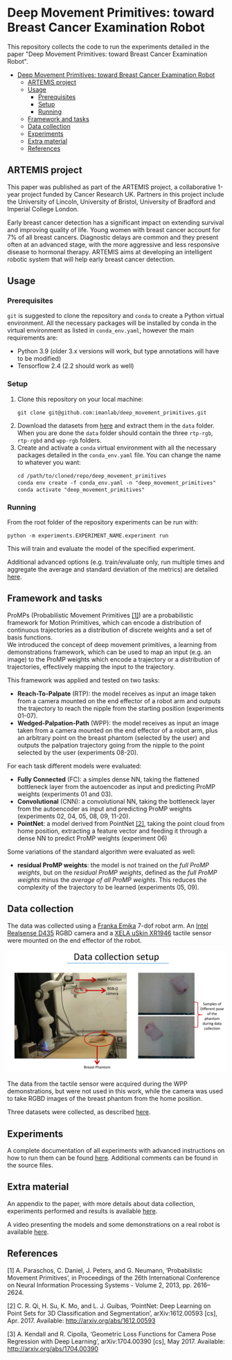 # Deep Movement Primitives: toward Breast Cancer Examination Robot

This repository collects the code to run the experiments detailed in the paper "Deep Movement Primitives: toward Breast Cancer Examination Robot".

- [Deep Movement Primitives: toward Breast Cancer Examination Robot](#deep-movement-primitives-toward-breast-cancer-examination-robot)
  - [ARTEMIS project](#artemis-project)
  - [Usage](#usage)
    - [Prerequisites](#prerequisites)
    - [Setup](#setup)
    - [Running](#running)
  - [Framework and tasks](#framework-and-tasks)
  - [Data collection](#data-collection)
  - [Experiments](#experiments)
  - [Extra material](#extra-material)
  - [References](#references)

## ARTEMIS project

This paper was published as part of the ARTEMIS project, a collaborative 1-year project funded by Cancer Research UK. Partners in this project include the University of Lincoln, University of Bristol, University of Bradford and Imperial College London.

Early breast cancer detection has a significant impact on extending survival and improving quality of life. Young women with breast cancer account for 7% of all breast cancers. Diagnostic delays are common and they present often at an advanced stage, with the more aggressive and less responsive disease to hormonal therapy. ARTEMIS aims at developing an intelligent robotic system that will help early breast cancer detection.

## Usage

### Prerequisites

`git` is suggested to clone the repository and `conda` to create a Python virtual environment. All the necessary packages will be installed by conda in the virtual environment as listed in `conda_env.yaml`, however the main requirements are:

- Python 3.9 (older 3.x versions will work, but type annotations will have to be modified)
- Tensorflow 2.4 (2.2 should work as well)

### Setup

1. Clone this repository on your local machine:
   ```
   git clone git@github.com:imanlab/deep_movement_primitives.git
   ```
2. Download the datasets from [here](https://drive.google.com/drive/folders/1sSwIe5eejJDgYfWnbR3Qry-3qiGrWDWF?usp=sharing) and extract them in the `data` folder. When you are done the `data` folder should contain the three `rtp-rgb`, `rtp-rgbd` and `wpp-rgb` folders. 
3. Create and activate a `conda` virtual environment with all the necessary packages detailed in the `conda_env.yaml` file. You can change the name to whatever you want:
   ```
   cd /path/to/cloned/repo/deep_movement_primitives
   conda env create -f conda_env.yaml -n "deep_movement_primitives"
   conda activate "deep_movement_primitives"
   ```

### Running

From the root folder of the repository experiments can be run with:

```
python -m experiments.EXPERIMENT_NAME.experiment run
```

This will train and evaluate the model of the specified experiment.

Additional advanced options (e.g. train/evaluate only, run multiple times and aggregate the average and standard deviation of the metrics) are detailed [here](docs/experiments.md).

## Framework and tasks

ProMPs (Probabilistic Movement Primitives [[1]](#ref-1)) are a probabilistic framework for Motion Primitives, which can encode a distribution of continuous trajectories as a distribution of discrete weights and a set of basis functions.  
We introduced the concept of deep movement primitives, a learning from demonstrations framework, which can be used to map an input (e.g. an image) to the ProMP weights which encode a trajectory or a distribution of trajectories, effectively mapping the input to the trajectory.

This framework was applied and tested on two tasks:

- **Reach-To-Palpate** (RTP): the model receives as input an image taken from a camera mounted on the end effector of a robot arm and outputs the trajectory to reach the nipple from the starting position (experiments 01-07).
- **Wedged-Palpation-Path** (WPP): the model receives as input an image taken from a camera mounted on the end effector of a robot arm, plus an arbitrary point on the breast phantom (selected by the user) and outputs the palpation trajectory going from the nipple to the point selected by the user (experiments 08-20).

For each task different models were evaluated:

 - **Fully Connected** (FC): a simples dense NN, taking the flattened bottleneck layer from the autoencoder as input and predicting ProMP weights (experiments 01 and 03).
 - **Convolutional** (CNN): a convolutional NN, taking the bottleneck layer from the autoencoder as input and predicting ProMP weights (experiments 02, 04, 05, 08, 09, 11-20).
 - **PointNet**: a model derived from PointNet [[2]](#ref-2), taking the point cloud from home position, extracting a feature vector and feeding it through a dense NN to predict ProMP weights (experiment 06)
 
Some variations of the standard algorithm were evaluated as well:

 - **residual ProMP weights**: the model is not trained on the *full ProMP weights*, but on the *residual ProMP weights*, defined as the *full ProMP weights* minus the *average of all ProMP weights*. This reduces the complexity of the trajectory to be learned (experiments 05, 09).

## Data collection

The data was collected using a [Franka Emika](https://www.franka.de/robot-system) 7-dof robot arm. An [Intel Realsense D435](https://www.intelrealsense.com/depth-camera-d435/) RGBD camera and a [XELA uSkin XR1946](https://xelarobotics.com/xr1946) tactile sensor were mounted on the end effector of the robot.

![Experimental setup](docs/img/experimental_setup.png)

The data from the tactile sensor were acquired during the WPP demonstrations, but were not used in this work, while the camera was used to take RGBD images of the breast phantom from the home position.

Three datasets were collected, as described [here](docs/datasets.md).

## Experiments

A complete documentation of all experiments with advanced instructions on how to run them can be found [here](docs/experiments.md). Additional comments can be found in the source files.

## Extra material

An appendix to the paper, with more details about data collection, experiments performed and results is available [here](https://drive.google.com/file/d/1YAH0DaaxCHeWeSMjllQ2VrezQZi8fxYl/view?usp=sharing).

A video presenting the models and some demonstrations on a real robot is available [here](https://drive.google.com/file/d/10UWmW8u7PvaaNfOhe8dgzwW0QgVYxgVd/view?usp=sharing).

## References

<a id="ref-1">[1]</a> A. Paraschos, C. Daniel, J. Peters, and G. Neumann, ‘Probabilistic Movement Primitives’, in Proceedings of the 26th International Conference on Neural Information Processing Systems - Volume 2, 2013, pp. 2616–2624.

<a id="ref-2">[2]</a> C. R. Qi, H. Su, K. Mo, and L. J. Guibas, ‘PointNet: Deep Learning on Point Sets for 3D Classification and Segmentation’, arXiv:1612.00593 [cs], Apr. 2017. Available: http://arxiv.org/abs/1612.00593

<a id="ref-3">[3]</a> A. Kendall and R. Cipolla, ‘Geometric Loss Functions for Camera Pose Regression with Deep Learning’, arXiv:1704.00390 [cs], May 2017. Available: http://arxiv.org/abs/1704.00390

